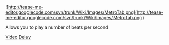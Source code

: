 ![http://tease-me-editor.googlecode.com/svn/trunk/Wiki/Images/MetroTab.png](http://tease-me-editor.googlecode.com/svn/trunk/Wiki/Images/MetroTab.png)

Allows you to play a number of beats per second

[Video](http://code.google.com/p/tease-me-editor/wiki/Video)
[Delay](http://code.google.com/p/tease-me-editor/wiki/Delay)